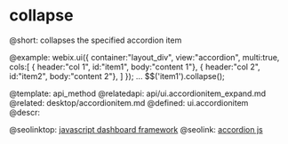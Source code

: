 collapse
=============



@short:
	collapses the specified accordion item

	

@example:
webix.ui({
	container:"layout_div",
	view:"accordion",
	multi:true,
	cols:[
		{ header:"col 1", id:"item1", body:"content 1"},
		{ header:"col 2", id:"item2", body:"content 2"},
	]
});
...
$$('item1').collapse();

@template:	api_method
@relatedapi:
	api/ui.accordionitem_expand.md
@related: 
	desktop/accordionitem.md
@defined:	ui.accordionitem	
@descr:




@seolinktop: [javascript dashboard framework](https://webix.com)
@seolink: [accordion js](https://webix.com/widget/accordion/)